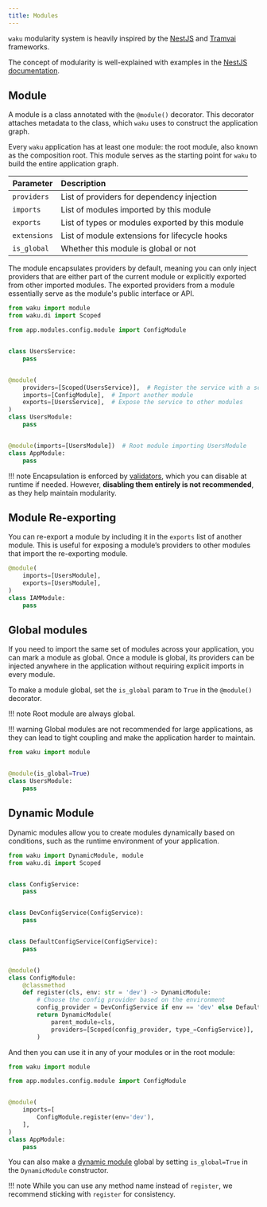 ```yaml
---
title: Modules
---
```


`waku` modularity system is heavily inspired by the [NestJS](https://github.com/nestjs/nest)
and [Tramvai](https://tramvai.dev) frameworks.

The concept of modularity is well-explained with examples in
the [NestJS documentation](https://docs.nestjs.com/modules).

## Module

A module is a class annotated with the `@module()` decorator. This decorator attaches metadata to the class,
which `waku` uses to construct the application graph.

Every `waku` application has at least one module: the root module, also known as the composition root.
This module serves as the starting point for `waku` to build the entire application graph.

| Parameter    | Description                                      |
|--------------|:-------------------------------------------------|
| `providers`  | List of providers for dependency injection       |
| `imports`    | List of modules imported by this module          |
| `exports`    | List of types or modules exported by this module |
| `extensions` | List of module extensions for lifecycle hooks    |
| `is_global`  | Whether this module is global or not             |

The module encapsulates providers by default, meaning you can only inject providers that are either part of the current
module or explicitly exported from other imported modules. The exported providers from a module essentially serve as the
module's public interface or API.

```python hl_lines="11-15" linenums="1"
from waku import module
from waku.di import Scoped

from app.modules.config.module import ConfigModule


class UsersService:
    pass


@module(
    providers=[Scoped(UsersService)],  # Register the service with a scoped lifetime
    imports=[ConfigModule],  # Import another module
    exports=[UsersService],  # Expose the service to other modules
)
class UsersModule:
    pass


@module(imports=[UsersModule])  # Root module importing UsersModule
class AppModule:
    pass

```

!!! note
    Encapsulation is enforced by [validators](extensions/validation.md), which you can disable at runtime if needed.
    However, **disabling them entirely is not recommended**, as they help maintain modularity.

## Module Re-exporting

You can re-export a module by including it in the `exports` list of another module.
This is useful for exposing a module’s providers to other modules that import the re-exporting module.

```python hl_lines="3" linenums="1"
@module(
    imports=[UsersModule],
    exports=[UsersModule],
)
class IAMModule:
    pass

```

## Global modules

If you need to import the same set of modules across your application, you can mark a module as global.
Once a module is global, its providers can be injected anywhere in the application without requiring explicit imports in
every module.

To make a module global, set the `is_global` param to `True` in the `@module()` decorator.

!!! note
    Root module are always global.

!!! warning
    Global modules are not recommended for large applications,
    as they can lead to tight coupling and make the application harder to maintain.

```python hl_lines="4" linenums="1"
from waku import module


@module(is_global=True)
class UsersModule:
    pass

```

## Dynamic Module

Dynamic modules allow you to create modules dynamically based on conditions,
such as the runtime environment of your application.

```python hl_lines="23-26" linenums="1"
from waku import DynamicModule, module
from waku.di import Scoped


class ConfigService:
    pass


class DevConfigService(ConfigService):
    pass


class DefaultConfigService(ConfigService):
    pass


@module()
class ConfigModule:
    @classmethod
    def register(cls, env: str = 'dev') -> DynamicModule:
        # Choose the config provider based on the environment
        config_provider = DevConfigService if env == 'dev' else DefaultConfigService
        return DynamicModule(
            parent_module=cls,
            providers=[Scoped(config_provider, type_=ConfigService)],  # Register with interface type
        )

```

And then you can use it in any of your modules or in the root module:

```python hl_lines="8" linenums="1"
from waku import module

from app.modules.config.module import ConfigModule


@module(
    imports=[
        ConfigModule.register(env='dev'),
    ],
)
class AppModule:
    pass

```

You can also make a [dynamic module](#dynamic-module) global by setting `is_global=True` in the `DynamicModule`
constructor.

!!! note
    While you can use any method name instead of `register`, we recommend sticking with `register` for consistency.
